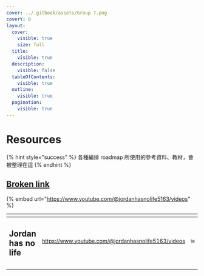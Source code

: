 ```yaml
---
cover: ../.gitbook/assets/Group 7.png
coverY: 0
layout:
  cover:
    visible: true
    size: full
  title:
    visible: true
  description:
    visible: false
  tableOfContents:
    visible: true
  outline:
    visible: true
  pagination:
    visible: true
---
```


# Resources

{% hint style="success" %}
各種編排 roadmap 所使用的參考資料、教材，會被整理在這
{% endhint %}

## [Broken link](broken-reference "mention")

{% embed url="https://www.youtube.com/@jordanhasnolife5163/videos" %}



<table data-view="cards"><thead><tr><th></th><th></th><th></th></tr></thead><tbody><tr><td><h2>Jordan has no life</h2></td><td><a href="https://www.youtube.com/@jordanhasnolife5163/videos">https://www.youtube.com/@jordanhasnolife5163/videos</a></td><td><img src="../.gitbook/assets/image (1).png" alt="" data-size="original"></td></tr><tr><td></td><td></td><td></td></tr><tr><td></td><td></td><td></td></tr></tbody></table>
